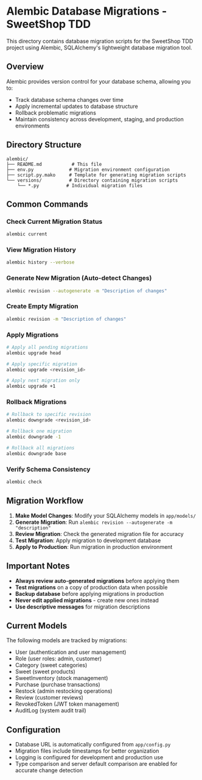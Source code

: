 # Alembic Database Migrations - SweetShop TDD

This directory contains database migration scripts for the SweetShop TDD project using Alembic, SQLAlchemy's lightweight database migration tool.

## Overview

Alembic provides version control for your database schema, allowing you to:
- Track database schema changes over time
- Apply incremental updates to database structure
- Rollback problematic migrations
- Maintain consistency across development, staging, and production environments

## Directory Structure

```
alembic/
├── README.md           # This file
├── env.py             # Migration environment configuration
├── script.py.mako     # Template for generating migration scripts
└── versions/          # Directory containing migration scripts
    └── *.py          # Individual migration files
```

## Common Commands

### Check Current Migration Status
```bash
alembic current
```

### View Migration History
```bash
alembic history --verbose
```

### Generate New Migration (Auto-detect Changes)
```bash
alembic revision --autogenerate -m "Description of changes"
```

### Create Empty Migration
```bash
alembic revision -m "Description of changes"
```

### Apply Migrations
```bash
# Apply all pending migrations
alembic upgrade head

# Apply specific migration
alembic upgrade <revision_id>

# Apply next migration only
alembic upgrade +1
```

### Rollback Migrations
```bash
# Rollback to specific revision
alembic downgrade <revision_id>

# Rollback one migration
alembic downgrade -1

# Rollback all migrations
alembic downgrade base
```

### Verify Schema Consistency
```bash
alembic check
```

## Migration Workflow

1. **Make Model Changes**: Modify your SQLAlchemy models in `app/models/`
2. **Generate Migration**: Run `alembic revision --autogenerate -m "description"`
3. **Review Migration**: Check the generated migration file for accuracy
4. **Test Migration**: Apply migration to development database
5. **Apply to Production**: Run migration in production environment

## Important Notes

- **Always review auto-generated migrations** before applying them
- **Test migrations** on a copy of production data when possible
- **Backup database** before applying migrations in production
- **Never edit applied migrations** - create new ones instead
- **Use descriptive messages** for migration descriptions

## Current Models

The following models are tracked by migrations:
- User (authentication and user management)
- Role (user roles: admin, customer)
- Category (sweet categories)
- Sweet (sweet products)
- SweetInventory (stock management)
- Purchase (purchase transactions)
- Restock (admin restocking operations)
- Review (customer reviews)
- RevokedToken (JWT token management)
- AuditLog (system audit trail)

## Configuration

- Database URL is automatically configured from `app/config.py`
- Migration files include timestamps for better organization
- Logging is configured for development and production use
- Type comparison and server default comparison are enabled for accurate change detection
